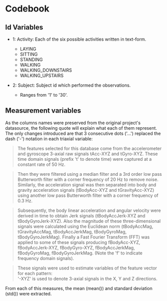 # Codebook

## Id Variables

- 1:    Activity:   Each of the six possible activities written in text-form.
    - LAYING
    - SITTING
    - STANDING
    - WALKING
    - WALKING_DOWNSTAIRS
    - WALKING_UPSTAIRS

- 2:    Subject:    Subject id which performed the observations.
    - Ranges from '1' to '30'.

## Measurement variables


As the columns names were preserved from the original project's datasource, the following
quote will explain what each of them represent. The only changes introduced are that
3 consecutive dots ('...') replaced the dash ('-') notation in each triaxial variable:



>The features selected for this database come from the accelerometer and gyroscope 3-axial raw signals tAcc-XYZ and tGyro-XYZ. These time domain signals (prefix 't' to denote time) were captured at a constant rate of 50 Hz.

>Then they were filtered using a median filter and a 3rd order low pass Butterworth filter with a corner frequency of 20 Hz to remove noise. Similarly, the acceleration signal was then separated into body and gravity acceleration signals (tBodyAcc-XYZ and tGravityAcc-XYZ) using another low pass Butterworth filter with a corner frequency of 0.3 Hz.

>Subsequently, the body linear acceleration and angular velocity were derived in time to obtain Jerk signals (tBodyAccJerk-XYZ and tBodyGyroJerk-XYZ). Also the magnitude of these three-dimensional signals were calculated using the Euclidean norm (tBodyAccMag, tGravityAccMag, tBodyAccJerkMag, tBodyGyroMag, tBodyGyroJerkMag). 
>Finally a Fast Fourier Transform (FFT) was applied to some of these signals producing fBodyAcc-XYZ, fBodyAccJerk-XYZ, fBodyGyro-XYZ, fBodyAccJerkMag, fBodyGyroMag, fBodyGyroJerkMag. (Note the 'f' to indicate frequency domain signals). 

>These signals were used to estimate variables of the feature vector for each pattern:  
'-XYZ' is used to denote 3-axial signals in the X, Y and Z directions.

From each of this measures, the mean (mean()) and standard deviation (std()) were extracted.
